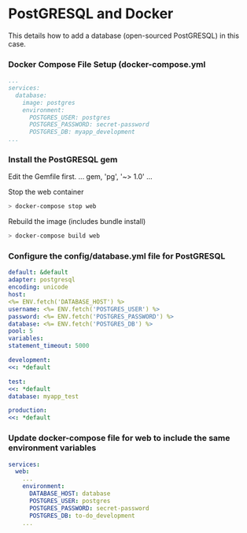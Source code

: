 # PostGRESQL and Docker
This details how to add a database (open-sourced PostGRESQL) in this case.

### Docker Compose File Setup (docker-compose.yml
```yaml
...
services:
  database:
    image: postgres
    environment:
      POSTGRES_USER: postgres
      POSTGRES_PASSWORD: secret-password
      POSTGRES_DB: myapp_development
...
```
### Install the PostGRESQL gem
Edit the Gemfile first.
...
gem, 'pg', '~> 1.0'
...

Stop the web container
```bash
> docker-compose stop web
```

Rebuild the image (includes bundle install)
```bash
> docker-compose build web
```

### Configure the config/database.yml file for PostGRESQL
```yaml
default: &default
adapter: postgresql
encoding: unicode
host:
<%= ENV.fetch('DATABASE_HOST') %>
username: <%= ENV.fetch('POSTGRES_USER') %>
password: <%= ENV.fetch('POSTGRES_PASSWORD') %>
database: <%= ENV.fetch('POSTGRES_DB') %>
pool: 5
variables:
statement_timeout: 5000

development:
<<: *default

test:
<<: *default
database: myapp_test

production:
<<: *default
```
### Update docker-compose file for web to include the same environment variables
```yaml
services:
  web:
    ...
    environment:
      DATABASE_HOST: database
      POSTGRES_USER: postgres
      POSTGRES_PASSWORD: secret-password
      POSTGRES_DB: to-do_development
    ...
```
